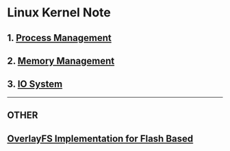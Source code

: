 # Linux Kernel Note

## 1. [Process Management](process/README.md)

## 2. [Memory Management](memory/README.md)

## 3. [IO System](io/README.md)

--------------------------------------------------------------------

## OTHER

## [OverlayFS Implementation for Flash Based](overlayfs_implementation.md)